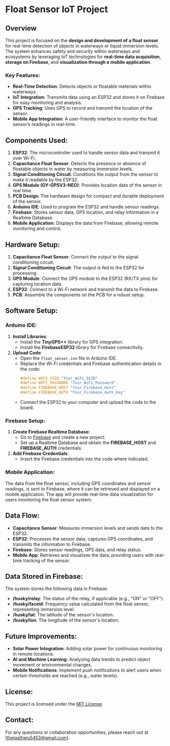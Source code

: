 # Float Sensor IoT Project

## Overview
This project is focused on the **design and development of a float sensor** for real-time detection of objects in waterways or liquid immersion levels. The system enhances safety and security within waterways and ecosystems by leveraging IoT technologies for **real-time data acquisition**, **storage on Firebase**, and **visualization through a mobile application**.

### Key Features:
- **Real-Time Detection**: Detects objects or floatable materials within waterways.
- **IoT Integration**: Transmits data using an ESP32 and stores it on Firebase for easy monitoring and analysis.
- **GPS Tracking**: Uses GPS to record and transmit the location of the sensor.
- **Mobile App Integration**: A user-friendly interface to monitor the float sensor’s readings in real-time.

## Components Used:
1. **ESP32**: The microcontroller used to handle sensor data and transmit it over Wi-Fi.
2. **Capacitance Float Sensor**: Detects the presence or absence of floatable objects in water by measuring immersion levels.
3. **Signal Conditioning Circuit**: Conditions the output from the sensor to make it readable by the ESP32.
4. **GPS Module (GY-GPSV3-NEO)**: Provides location data of the sensor in real time.
5. **PCB Design**: The hardware design for compact and durable deployment of the sensor.
6. **Arduino IDE**: Used to program the ESP32 and handle sensor readings.
7. **Firebase**: Stores sensor data, GPS location, and relay information in a Realtime Database.
8. **Mobile Application**: Displays the data from Firebase, allowing remote monitoring and control.

## Hardware Setup:
1. **Capacitance Float Sensor**: Connect the output to the signal conditioning circuit.
2. **Signal Conditioning Circuit**: The output is fed to the ESP32 for processing.
3. **GPS Module**: Connect the GPS module to the ESP32 (RX/TX pins) for capturing location data.
4. **ESP32**: Connect to a Wi-Fi network and transmit the data to Firebase.
5. **PCB**: Assemble the components on the PCB for a robust setup.

## Software Setup:
### Arduino IDE:
1. **Install Libraries**:
   - Install the **TinyGPS++** library for GPS integration.
   - Install the **FirebaseESP32** library for Firebase connectivity.
2. **Upload Code**:
   - Open the `float_sensor.ino` file in Arduino IDE.
   - Replace the Wi-Fi credentials and Firebase authentication details in the code:
     ```cpp
     #define WIFI_SSID "Your_WiFi_SSID"
     #define WIFI_PASSWORD "Your_WiFi_Password"
     #define FIREBASE_HOST "Your_Firebase_Host"
     #define FIREBASE_AUTH "Your_Firebase_Auth_Key"
     ```
   - Connect the ESP32 to your computer and upload the code to the board.

### Firebase Setup:
1. **Create Firebase Realtime Database**:
   - Go to [Firebase](https://console.firebase.google.com/) and create a new project.
   - Set up a Realtime Database and obtain the **FIREBASE_HOST** and **FIREBASE_AUTH** credentials.
2. **Add Firebase Credentials**:
   - Insert the Firebase credentials into the code where indicated.
   
### Mobile Application:
The data from the float sensor, including GPS coordinates and sensor readings, is sent to Firebase, where it can be retrieved and displayed on a mobile application. The app will provide real-time data visualization for users monitoring the float sensor system.

## Data Flow:
- **Capacitance Sensor**: Measures immersion levels and sends data to the ESP32.
- **ESP32**: Processes the sensor data, captures GPS coordinates, and transmits the information to Firebase.
- **Firebase**: Stores sensor readings, GPS data, and relay status.
- **Mobile App**: Retrieves and visualizes the data, providing users with real-time tracking of the sensor.

## Data Stored in Firebase:
The system stores the following data in Firebase:
- **/husky/relay**: The status of the relay, if applicable (e.g., "ON" or "OFF").
- **/husky/faceid**: Frequency value calculated from the float sensor, representing immersion level.
- **/husky/lat**: The latitude of the sensor's location.
- **/husky/lon**: The longitude of the sensor's location.

## Future Improvements:
- **Solar Power Integration**: Adding solar power for continuous monitoring in remote locations.
- **AI and Machine Learning**: Analyzing data trends to predict object movement or environmental changes.
- **Mobile Notifications**: Implement push notifications to alert users when certain thresholds are reached (e.g., water levels).

## License:
This project is licensed under the [MIT License](LICENSE).

## Contact:
For any questions or collaboration opportunities, please reach out at [thejastheju5453@gmail.com].

